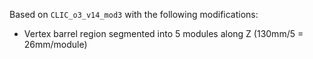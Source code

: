 Based on `CLIC_o3_v14_mod3` with the following modifications:
   * Vertex barrel region segmented into 5 modules along Z (130mm/5 = 26mm/module)
